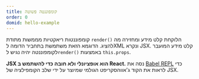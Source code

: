 ```yaml
---
title: קומפוננטה פשוטה
order: 0
domid: hello-example
---
```


קומפוננטות ריאקטיות מממשות מתודת `render()` הלוקחת קלט מידע ומחזירה מה להציג. הדוגמא הזאת משתמשת בתחביר הדומה לXML ונקרא JSX. קלט מידע המועבר לקומפוננטה יהיה נגיש ל`render()` באמצעות `this.props`.

**JSX הוא אופציונלי ולא חובה כדי להשתמש ב React.** נסה את [Babel REPL](babel://es5-syntax-example) כדי לראות את הקוד ג'אווהסקריפט הגולמי שמיוצר על ידי שלב הקומפילציה של JSX.
